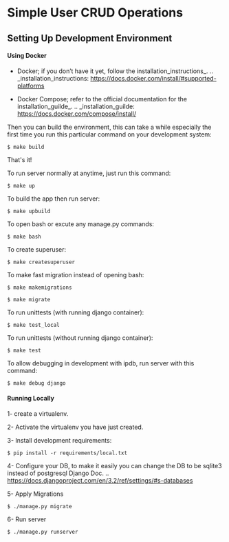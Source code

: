 Simple User CRUD Operations
===========================


Setting Up Development Environment
----------------------------------

#### Using Docker


* Docker; if you don’t have it yet, follow the installation_instructions_.
.. _installation_instructions: https://docs.docker.com/install/#supported-platforms

* Docker Compose; refer to the official documentation for the installation_guilde_.
.. _installation_guilde: https://docs.docker.com/compose/install/


Then you can build the environment, this can take a while especially the first time you run this particular command on your development system:

    $ make build

That's it!

To run server normally at anytime, just run this command:

    $ make up

To build the app then run server:

    $ make upbuild

To open bash or excute any manage.py commands:

    $ make bash

To create superuser:

    $ make createsuperuser

To make fast migration instead of opening bash:

    $ make makemigrations

    $ make migrate

To run unittests (with running django container):

    $ make test_local

To run unittests (without running django container):

    $ make test

To allow debugging in development with ipdb, run server with this command:

    $ make debug django


#### Running Locally

1- create a virtualenv.

2- Activate the virtualenv you have just created.

3- Install development requirements:

    $ pip install -r requirements/local.txt

4- Configure your DB, to make it easily you can change the DB to be sqlite3 instead of postgresql Django Doc.
.. https://docs.djangoproject.com/en/3.2/ref/settings/#s-databases

5- Apply Migrations

    $ ./manage.py migrate

6- Run server

    $ ./manage.py runserver
